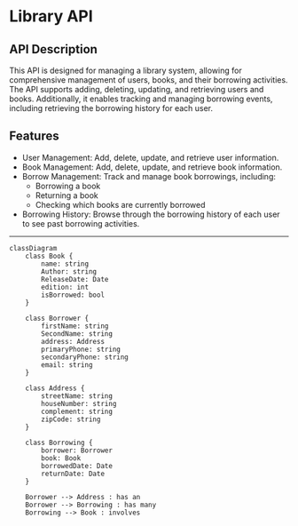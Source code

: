 # Library API


## API Description

This API is designed for managing a library system, allowing for comprehensive management of users, books, and their borrowing activities. The API supports adding, deleting, updating, and retrieving users and books.
Additionally, it enables tracking and managing borrowing events, including retrieving the borrowing history for each user.

## Features
- User Management: Add, delete, update, and retrieve user information.
- Book Management: Add, delete, update, and retrieve book information.
- Borrow Management: Track and manage book borrowings, including:
  - Borrowing a book
  - Returning a book
  - Checking which books are currently borrowed
- Borrowing History: Browse through the borrowing history of each user to see past borrowing activities.

---

```mermaid
classDiagram
    class Book {
        name: string
        Author: string
        ReleaseDate: Date
        edition: int
        isBorrowed: bool
    }
    
    class Borrower {
        firstName: string
        SecondName: string
        address: Address
        primaryPhone: string
        secondaryPhone: string
        email: string
    }

    class Address {
        streetName: string
        houseNumber: string
        complement: string
        zipCode: string
    }

    class Borrowing {
        borrower: Borrower
        book: Book
        borrowedDate: Date
        returnDate: Date
    }

    Borrower --> Address : has an
    Borrower --> Borrowing : has many
    Borrowing --> Book : involves
```

